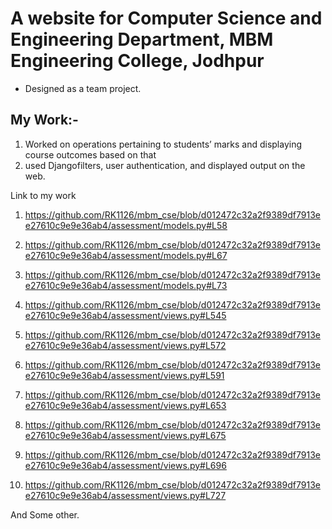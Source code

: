 # A website for Computer Science and Engineering Department, MBM Engineering College, Jodhpur

* Designed as a team project.

## My Work:-
1. Worked on operations pertaining to students’ marks and displaying course outcomes based on that
2. used Djangofilters, user authentication, and displayed output on the web.

Link to my work
1. https://github.com/RK1126/mbm_cse/blob/d012472c32a2f9389df7913ee27610c9e9e36ab4/assessment/models.py#L58
2. https://github.com/RK1126/mbm_cse/blob/d012472c32a2f9389df7913ee27610c9e9e36ab4/assessment/models.py#L67
3. https://github.com/RK1126/mbm_cse/blob/d012472c32a2f9389df7913ee27610c9e9e36ab4/assessment/models.py#L73

4. https://github.com/RK1126/mbm_cse/blob/d012472c32a2f9389df7913ee27610c9e9e36ab4/assessment/views.py#L545
5. https://github.com/RK1126/mbm_cse/blob/d012472c32a2f9389df7913ee27610c9e9e36ab4/assessment/views.py#L572
6. https://github.com/RK1126/mbm_cse/blob/d012472c32a2f9389df7913ee27610c9e9e36ab4/assessment/views.py#L591
7. https://github.com/RK1126/mbm_cse/blob/d012472c32a2f9389df7913ee27610c9e9e36ab4/assessment/views.py#L653
8. https://github.com/RK1126/mbm_cse/blob/d012472c32a2f9389df7913ee27610c9e9e36ab4/assessment/views.py#L675
9. https://github.com/RK1126/mbm_cse/blob/d012472c32a2f9389df7913ee27610c9e9e36ab4/assessment/views.py#L696
10. https://github.com/RK1126/mbm_cse/blob/d012472c32a2f9389df7913ee27610c9e9e36ab4/assessment/views.py#L727

And Some other.
